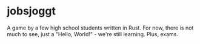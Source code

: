 # jobsjoggt
A game by a few high school students written in Rust.
For now, there is not much to see, just a "Hello, World!" - we're still learning. Plus, exams.
